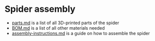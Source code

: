 # Spider assembly
* [parts.md](parts.md) is a list of all 3D-printed parts of the spider
* [BOM.md](BOM.md) is a list of all other materials needed
* [assembly-instructions.md](assembly-instructions.md) is a guide on how to assemble the spider
